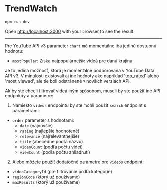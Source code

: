 # TrendWatch

```bash
npm run dev
```

Open [http://localhost:3000](http://localhost:3000) with your browser to see the result.

---

Pre YouTube API v3 parameter `chart` má momentálne iba jedinú dostupnú hodnotu:

- `mostPopular`: Získa najpopulárnejšie videá pre danú krajinu

Je to jediná možnosť, ktorá je momentálne podporovaná v YouTube Data API v3. V minulosti existovali aj iné hodnoty ako napríklad 'top_rated' alebo 'most_viewed', ale tie boli odstránené v novších verziách API.

Ak by ste chceli filtrovať videá iným spôsobom, museli by ste použiť iné API endpointy a parametre:

1. Namiesto `videos` endpointu by ste mohli použiť `search` endpoint s parametrami:

- `order` parameter s hodnotami:
  - `date` (najnovšie)
  - `rating` (najlepšie hodnotené)
  - `relevance` (najrelevantnejšie)
  - `title` (abecedne podľa názvu)
  - `videoCount` (podľa počtu videí)
  - `viewCount` (podľa počtu zhliadnutí)

2. Alebo môžete použiť dodatočné parametre pre `videos` endpoint:

- `videoCategoryId` (pre filtrovanie podľa kategórie)
- `regionCode` (ktorý už používame)
- `maxResults` (ktorý už používame)
